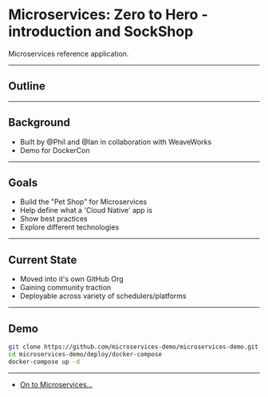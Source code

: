 # Microservices: Zero to Hero - introduction and SockShop

Microservices reference application.

---

## Outline

---

## Background

  * Built by @Phil and @Ian in collaboration with WeaveWorks
  * Demo for DockerCon

---

## Goals

  * Build the "Pet Shop" for Microservices
  * Help define what a 'Cloud Native' app is
  * Show best practices
  * Explore different technologies

---

## Current State

  * Moved into it's own GitHub Org
  * Gaining community traction
  * Deployable across variety of schedulers/platforms

---

## Demo

```bash
git clone https://github.com/microservices-demo/microservices-demo.git
cd microservices-demo/deploy/docker-compose
docker-compose up -d
```

---

  * [On to Microservices...](../microservices/runsheet.md)
